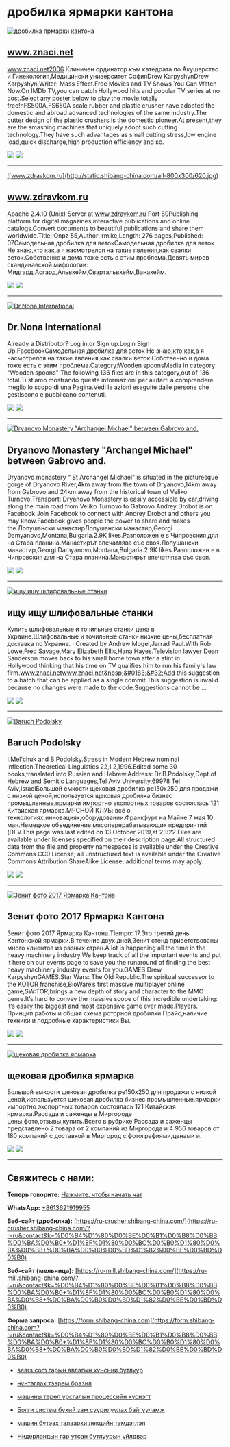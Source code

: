 # дробилка ярмарки кантона

<a href="https://swt.shibang-china.com/?l=ru&img&k=%D0%B4%D1%80%D0%BE%D0%B1%D0%B8%D0%BB%D0%BA%D0%B0+%D1%8F%D1%80%D0%BC%D0%B0%D1%80%D0%BA%D0%B8+%D0%BA%D0%B0%D0%BD%D1%82%D0%BE%D0%BD%D0%B0" target="_blank">![дробилка ярмарки кантона](http://static.shibang-china.com/all-800x300/1309.jpg)</a>

## www.znaci.net
www.znaci.net2006 Клиничен ординатор към катедрата по Акушерство и Гинекология,Медицински университет СофияDrew KarpyshynDrew Karpyshyn,Writer: Mass Effect.Free Movies and TV Shows You Can Watch Now.On IMDb TV,you can catch Hollywood hits and popular TV series at no cost.Select any poster below to play the movie,totally free!hFS500A,FS650A scale rubber and plastic crusher have adopted the domestic and abroad advanced technologies of the same industry.The cutter design of the plastic crushers is the domestic pioneer.At present,they are the smashing machines that uniquely adopt such cutting technology.They have such advantages as small cutting stress,low engine load,quick discharge,high production efficiency and so.


<a href="https://whatsapp.shibangsoft.com/WhatsApp.php" target="_blank" title="WhatsApp">![](http://static.shibang-china.com/icon/whatsapp.png)</a> <a href="https://swt.shibang-china.com/?l=ru&icon&k=%D0%B4%D1%80%D0%BE%D0%B1%D0%B8%D0%BB%D0%BA%D0%B0+%D1%8F%D1%80%D0%BC%D0%B0%D1%80%D0%BA%D0%B8+%D0%BA%D0%B0%D0%BD%D1%82%D0%BE%D0%BD%D0%B0" target="_blank">![](http://static.shibang-china.com/icon/chat-ru.png)</a>

---

<a href="https://swt.shibang-china.com/?l=ru&img&k=%D0%B4%D1%80%D0%BE%D0%B1%D0%B8%D0%BB%D0%BA%D0%B0+%D1%8F%D1%80%D0%BC%D0%B0%D1%80%D0%BA%D0%B8+%D0%BA%D0%B0%D0%BD%D1%82%D0%BE%D0%BD%D0%B0" target="_blank">![www.zdravkom.ru](http://static.shibang-china.com/all-800x300/620.jpg)</a>

## www.zdravkom.ru
Apache 2.4.10 (Unix) Server at www.zdravkom.ru Port 80Publishing platform for digital magazines,interactive publications and online catalogs.Convert documents to beautiful publications and share them worldwide.Title: Onpz 55,Author: rmike,Length: 276 pages,Published: 07Самодельная дробилка для ветокСамодельная дробилка для веток Не знаю,кто как,а я насмотрелся на такие явления,как свалки веток.Собственно и дома тоже есть с этим проблема.Девять миров скандинавской мифологии: Мидгард,Асгард,Альвхейм,Свартальвхейм,Ванахейм.


<a href="https://whatsapp.shibangsoft.com/WhatsApp.php" target="_blank" title="WhatsApp">![](http://static.shibang-china.com/icon/whatsapp.png)</a> <a href="https://swt.shibang-china.com/?l=ru&icon&k=%D0%B4%D1%80%D0%BE%D0%B1%D0%B8%D0%BB%D0%BA%D0%B0+%D1%8F%D1%80%D0%BC%D0%B0%D1%80%D0%BA%D0%B8+%D0%BA%D0%B0%D0%BD%D1%82%D0%BE%D0%BD%D0%B0" target="_blank">![](http://static.shibang-china.com/icon/chat-ru.png)</a>

---

<a href="https://swt.shibang-china.com/?l=ru&img&k=%D0%B4%D1%80%D0%BE%D0%B1%D0%B8%D0%BB%D0%BA%D0%B0+%D1%8F%D1%80%D0%BC%D0%B0%D1%80%D0%BA%D0%B8+%D0%BA%D0%B0%D0%BD%D1%82%D0%BE%D0%BD%D0%B0" target="_blank">![Dr.Nona International](http://static.shibang-china.com/all-800x300/491.jpg)</a>

## Dr.Nona International
Already a Distributor? Log in,or Sign up.Login Sign Up.FacebookСамодельная дробилка для веток Не знаю,кто как,а я насмотрелся на такие явления,как свалки веток.Собственно и дома тоже есть с этим проблема.Category:Wooden spoonsMedia in category &quot;Wooden spoons&quot; The following 136 files are in this category,out of 136 total.Ti stiamo mostrando queste informazioni per aiutarti a comprendere meglio lo scopo di una Pagina.Vedi le azioni eseguite dalle persone che gestiscono e pubblicano contenuti.


<a href="https://whatsapp.shibangsoft.com/WhatsApp.php" target="_blank" title="WhatsApp">![](http://static.shibang-china.com/icon/whatsapp.png)</a> <a href="https://swt.shibang-china.com/?l=ru&icon&k=%D0%B4%D1%80%D0%BE%D0%B1%D0%B8%D0%BB%D0%BA%D0%B0+%D1%8F%D1%80%D0%BC%D0%B0%D1%80%D0%BA%D0%B8+%D0%BA%D0%B0%D0%BD%D1%82%D0%BE%D0%BD%D0%B0" target="_blank">![](http://static.shibang-china.com/icon/chat-ru.png)</a>

---

<a href="https://swt.shibang-china.com/?l=ru&img&k=%D0%B4%D1%80%D0%BE%D0%B1%D0%B8%D0%BB%D0%BA%D0%B0+%D1%8F%D1%80%D0%BC%D0%B0%D1%80%D0%BA%D0%B8+%D0%BA%D0%B0%D0%BD%D1%82%D0%BE%D0%BD%D0%B0" target="_blank">![Dryanovo Monastery &quot;Archangel Michael&quot; between Gabrovo and.](http://static.shibang-china.com/all-800x300/72.jpg)</a>

## Dryanovo Monastery &quot;Archangel Michael&quot; between Gabrovo and.
Dryanovo monastery “ St Archangel Michael” is situated in the picturesque gorge of Dryanovo River,4km away from the town of Dryanovo,14km away from Gabrovo and 24km away from the historical town of Veliko Turnovo.Transport: Dryanovo Monastery is easily accessible by car,driving along the main road from Veliko Turnovo to Gabrovo.Andrey Drobot is on Facebook.Join Facebook to connect with Andrey Drobot and others you may know.Facebook gives people the power to share and makes the.Лопушански манастирЛопушански манастир,Georgi Damyanovo,Montana,Bulgaria.2.9K likes.Разположен е в Чипровския дял на Стара планина.Манастирът впечатлява със своя.Лопушански манастир,Georgi Damyanovo,Montana,Bulgaria.2.9K likes.Разположен е в Чипровския дял на Стара планина.Манастирът впечатлява със своя.


<a href="https://whatsapp.shibangsoft.com/WhatsApp.php" target="_blank" title="WhatsApp">![](http://static.shibang-china.com/icon/whatsapp.png)</a> <a href="https://swt.shibang-china.com/?l=ru&icon&k=%D0%B4%D1%80%D0%BE%D0%B1%D0%B8%D0%BB%D0%BA%D0%B0+%D1%8F%D1%80%D0%BC%D0%B0%D1%80%D0%BA%D0%B8+%D0%BA%D0%B0%D0%BD%D1%82%D0%BE%D0%BD%D0%B0" target="_blank">![](http://static.shibang-china.com/icon/chat-ru.png)</a>

---

<a href="https://swt.shibang-china.com/?l=ru&img&k=%D0%B4%D1%80%D0%BE%D0%B1%D0%B8%D0%BB%D0%BA%D0%B0+%D1%8F%D1%80%D0%BC%D0%B0%D1%80%D0%BA%D0%B8+%D0%BA%D0%B0%D0%BD%D1%82%D0%BE%D0%BD%D0%B0" target="_blank">![ищу ищу шлифовальные станки](http://static.shibang-china.com/all-800x300/472.jpg)</a>

## ищу ищу шлифовальные станки
Купить шлифовальные и точильные станки цена в Украине.Шлифовальные и точильные станки низкие цены,бесплатная доставка по Украине.&nbsp;&#0183;&#32;Created by Andrew Mogel,Jarrad Paul.With Rob Lowe,Fred Savage,Mary Elizabeth Ellis,Hana Hayes.Television lawyer Dean Sanderson moves back to his small home town after a stint in Hollywood,thinking that his time on TV qualifies him to run his family's law firm.www.znaci.netwww.znaci.net&nbsp;&#0183;&#32;Add this suggestion to a batch that can be applied as a single commit.This suggestion is invalid because no changes were made to the code.Suggestions cannot be …


<a href="https://whatsapp.shibangsoft.com/WhatsApp.php" target="_blank" title="WhatsApp">![](http://static.shibang-china.com/icon/whatsapp.png)</a> <a href="https://swt.shibang-china.com/?l=ru&icon&k=%D0%B4%D1%80%D0%BE%D0%B1%D0%B8%D0%BB%D0%BA%D0%B0+%D1%8F%D1%80%D0%BC%D0%B0%D1%80%D0%BA%D0%B8+%D0%BA%D0%B0%D0%BD%D1%82%D0%BE%D0%BD%D0%B0" target="_blank">![](http://static.shibang-china.com/icon/chat-ru.png)</a>

---

<a href="https://swt.shibang-china.com/?l=ru&img&k=%D0%B4%D1%80%D0%BE%D0%B1%D0%B8%D0%BB%D0%BA%D0%B0+%D1%8F%D1%80%D0%BC%D0%B0%D1%80%D0%BA%D0%B8+%D0%BA%D0%B0%D0%BD%D1%82%D0%BE%D0%BD%D0%B0" target="_blank">![Baruch Podolsky](http://static.shibang-china.com/all-800x300/1048.jpg)</a>

## Baruch Podolsky
I.Mel'chuk and B.Podolsky.Stress in Modern Hebrew nominal inflection.Theoretical Linguistics 22,1 2,1996.Edited some 30 books,translated into Russian and Hebrew.Address: Dr.B.Podolsky,Dept.of Hebrew and Semitic Languages,Tel Aviv University,69978 Tel Aviv,IsraelБольшой емкости щековая дробилка pe150x250 для продажи с низкой ценой,используется щековая дробилка бизнес промышленные.ярмарки импортно экспортных товаров состоялась 121 Китайская ярмарка.МЯСНОЙ КЛУБ: всё о технологиях,инновациях,оборудовании.Франкфурт на Майне 7 мая 10 мая.Немецкое объединение мясоперерабатывающих предприятий (DFV.This page was last edited on 13 October 2019,at 23:22.Files are available under licenses specified on their description page.All structured data from the file and property namespaces is available under the Creative Commons CC0 License; all unstructured text is available under the Creative Commons Attribution ShareAlike License; additional terms may apply.


<a href="https://whatsapp.shibangsoft.com/WhatsApp.php" target="_blank" title="WhatsApp">![](http://static.shibang-china.com/icon/whatsapp.png)</a> <a href="https://swt.shibang-china.com/?l=ru&icon&k=%D0%B4%D1%80%D0%BE%D0%B1%D0%B8%D0%BB%D0%BA%D0%B0+%D1%8F%D1%80%D0%BC%D0%B0%D1%80%D0%BA%D0%B8+%D0%BA%D0%B0%D0%BD%D1%82%D0%BE%D0%BD%D0%B0" target="_blank">![](http://static.shibang-china.com/icon/chat-ru.png)</a>

---

<a href="https://swt.shibang-china.com/?l=ru&img&k=%D0%B4%D1%80%D0%BE%D0%B1%D0%B8%D0%BB%D0%BA%D0%B0+%D1%8F%D1%80%D0%BC%D0%B0%D1%80%D0%BA%D0%B8+%D0%BA%D0%B0%D0%BD%D1%82%D0%BE%D0%BD%D0%B0" target="_blank">![Зенит фото 2017 Ярмарка Кантона](http://static.shibang-china.com/all-800x300/243.jpg)</a>

## Зенит фото 2017 Ярмарка Кантона
Зенит фото 2017 Ярмарка Кантона.Tiempo: 17.Это третий день Кантонской ярмарки.В течение двух дней,Зенит стенд приветствованы много клиентов из разных стран.A lot is happening all the time in the heavy machinery industry.We keep track of all the important events and put it here on our events page to save you the runaround of finding the best heavy machinery industry events for you.GAMES Drew KarpyshynGAMES.Star Wars: The Old Republic.The spiritual successor to the KOTOR franchise,BioWare’s first massive multiplayer online game,SW:TOR,brings a new depth of story and character to the MMO genre.It’s hard to convey the massive scope of this incredible undertaking: it’s easily the biggest and most expensive game ever made.Players.&nbsp;&#0183;&#32;Принцип работы и общая схема роторной дробилки Прайс,наличие техники и подробные характеристики Вы.


<a href="https://whatsapp.shibangsoft.com/WhatsApp.php" target="_blank" title="WhatsApp">![](http://static.shibang-china.com/icon/whatsapp.png)</a> <a href="https://swt.shibang-china.com/?l=ru&icon&k=%D0%B4%D1%80%D0%BE%D0%B1%D0%B8%D0%BB%D0%BA%D0%B0+%D1%8F%D1%80%D0%BC%D0%B0%D1%80%D0%BA%D0%B8+%D0%BA%D0%B0%D0%BD%D1%82%D0%BE%D0%BD%D0%B0" target="_blank">![](http://static.shibang-china.com/icon/chat-ru.png)</a>

---

<a href="https://swt.shibang-china.com/?l=ru&img&k=%D0%B4%D1%80%D0%BE%D0%B1%D0%B8%D0%BB%D0%BA%D0%B0+%D1%8F%D1%80%D0%BC%D0%B0%D1%80%D0%BA%D0%B8+%D0%BA%D0%B0%D0%BD%D1%82%D0%BE%D0%BD%D0%B0" target="_blank">![щековая дробилка ярмарка](http://static.shibang-china.com/all-800x300/547.jpg)</a>

## щековая дробилка ярмарка
Большой емкости щековая дробилка pe150x250 для продажи с низкой ценой,используется щековая дробилка бизнес промышленные.ярмарки импортно экспортных товаров состоялась 121 Китайская ярмарка.Рассада и саженцы в Миргороде цены,фото,отзывы,купить.Всего в рубрике Рассада и саженцы представлено 2 товара от 2 компаний из Миргорода и 4 956 товаров от 180 компаний c доставкой в Миргород с фотографиями,ценами и.

<a href="https://whatsapp.shibangsoft.com/WhatsApp.php" target="_blank" title="WhatsApp">![](http://static.shibang-china.com/icon/whatsapp.png)</a> <a href="https://swt.shibang-china.com/?l=ru&icon&k=%D0%B4%D1%80%D0%BE%D0%B1%D0%B8%D0%BB%D0%BA%D0%B0+%D1%8F%D1%80%D0%BC%D0%B0%D1%80%D0%BA%D0%B8+%D0%BA%D0%B0%D0%BD%D1%82%D0%BE%D0%BD%D0%B0" target="_blank">![](http://static.shibang-china.com/icon/chat-ru.png)</a>

---
## Свяжитесь с нами:

**Теперь говорите:** [Нажмите, чтобы начать чат](https://swt.shibang-china.com?l=ru&contact&k=%D0%B4%D1%80%D0%BE%D0%B1%D0%B8%D0%BB%D0%BA%D0%B0+%D1%8F%D1%80%D0%BC%D0%B0%D1%80%D0%BA%D0%B8+%D0%BA%D0%B0%D0%BD%D1%82%D0%BE%D0%BD%D0%B0)

**WhatsApp:**  [+8613621919955](https://whatsapp.shibangsoft.com/WhatsApp.php)

**Веб-сайт (дробилка):** [https://ru-crusher.shibang-china.com/](https://ru-crusher.shibang-china.com/?l=ru&contact&k=%D0%B4%D1%80%D0%BE%D0%B1%D0%B8%D0%BB%D0%BA%D0%B0+%D1%8F%D1%80%D0%BC%D0%B0%D1%80%D0%BA%D0%B8+%D0%BA%D0%B0%D0%BD%D1%82%D0%BE%D0%BD%D0%B0)

**Веб-сайт (мельница):** [https://ru-mill.shibang-china.com/](https://ru-mill.shibang-china.com/?l=ru&contact&k=%D0%B4%D1%80%D0%BE%D0%B1%D0%B8%D0%BB%D0%BA%D0%B0+%D1%8F%D1%80%D0%BC%D0%B0%D1%80%D0%BA%D0%B8+%D0%BA%D0%B0%D0%BD%D1%82%D0%BE%D0%BD%D0%B0)

**Форма запроса:** [https://form.shibang-china.com](https://form.shibang-china.com?l=ru&contact&k=%D0%B4%D1%80%D0%BE%D0%B1%D0%B8%D0%BB%D0%BA%D0%B0+%D1%8F%D1%80%D0%BC%D0%B0%D1%80%D0%BA%D0%B8+%D0%BA%D0%B0%D0%BD%D1%82%D0%BE%D0%BD%D0%B0)

* [sears com гарын авлагын хүнсний бутлуур](../127/sears%20com%20%D0%B3%D0%B0%D1%80%D1%8B%D0%BD%20%D0%B0%D0%B2%D0%BB%D0%B0%D0%B3%D1%8B%D0%BD%20%D1%85%D2%AF%D0%BD%D1%81%D0%BD%D0%B8%D0%B9%20%D0%B1%D1%83%D1%82%D0%BB%D1%83%D1%83%D1%80.md)

* [нунтаглах тээрэм бразил](../128/%D0%BD%D1%83%D0%BD%D1%82%D0%B0%D0%B3%D0%BB%D0%B0%D1%85%20%D1%82%D1%8D%D1%8D%D1%80%D1%8D%D0%BC%20%D0%B1%D1%80%D0%B0%D0%B7%D0%B8%D0%BB.md)

* [машины төрөл урсгалын процессийн хүснэгт](../129/%D0%BC%D0%B0%D1%88%D0%B8%D0%BD%D1%8B%20%D1%82%D3%A9%D1%80%D3%A9%D0%BB%20%D1%83%D1%80%D1%81%D0%B3%D0%B0%D0%BB%D1%8B%D0%BD%20%D0%BF%D1%80%D0%BE%D1%86%D0%B5%D1%81%D1%81%D0%B8%D0%B9%D0%BD%20%D1%85%D2%AF%D1%81%D0%BD%D1%8D%D0%B3%D1%82.md)

* [Богги систем бүхий зам суурилуулах байгууламж](../127/%D0%91%D0%BE%D0%B3%D0%B3%D0%B8%20%D1%81%D0%B8%D1%81%D1%82%D0%B5%D0%BC%20%D0%B1%D2%AF%D1%85%D0%B8%D0%B9%20%D0%B7%D0%B0%D0%BC%20%D1%81%D1%83%D1%83%D1%80%D0%B8%D0%BB%D1%83%D1%83%D0%BB%D0%B0%D1%85%20%D0%B1%D0%B0%D0%B9%D0%B3%D1%83%D1%83%D0%BB%D0%B0%D0%BC%D0%B6.md)

* [машин бүтээх талаархи лекцийн тэмдэглэл](../127/%D0%BC%D0%B0%D1%88%D0%B8%D0%BD%20%D0%B1%D2%AF%D1%82%D1%8D%D1%8D%D1%85%20%D1%82%D0%B0%D0%BB%D0%B0%D0%B0%D1%80%D1%85%D0%B8%20%D0%BB%D0%B5%D0%BA%D1%86%D0%B8%D0%B9%D0%BD%20%D1%82%D1%8D%D0%BC%D0%B4%D1%8D%D0%B3%D0%BB%D1%8D%D0%BB.md)

* [Нидерландын гар утсан бутлуурын үйлдвэр](../129/%D0%9D%D0%B8%D0%B4%D0%B5%D1%80%D0%BB%D0%B0%D0%BD%D0%B4%D1%8B%D0%BD%20%D0%B3%D0%B0%D1%80%20%D1%83%D1%82%D1%81%D0%B0%D0%BD%20%D0%B1%D1%83%D1%82%D0%BB%D1%83%D1%83%D1%80%D1%8B%D0%BD%20%D2%AF%D0%B9%D0%BB%D0%B4%D0%B2%D1%8D%D1%80.md)